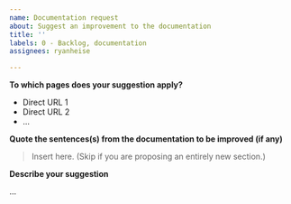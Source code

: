 ```yaml
---
name: Documentation request
about: Suggest an improvement to the documentation
title: ''
labels: 0 - Backlog, documentation
assignees: ryanheise

---
```


**To which pages does your suggestion apply?**

- Direct URL 1
- Direct URL 2
- ...

**Quote the sentences(s) from the documentation to be improved (if any)**

> Insert here. (Skip if you are proposing an entirely new section.)

**Describe your suggestion**

...
